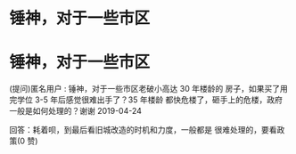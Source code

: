 # 锤神，对于一些市区

# 锤神，对于一些市区

(提问)匿名用户 : 锤神，对于一些市区老破小高达 30 年楼龄的 房子，如果买了用完学位 3-5 年后感觉很难出手了？35 年楼龄 都快危楼了，砸手上的危楼，政府一般是如何处理的？谢谢 2019-04-24

回答：耗着呗，到最后看旧城改造的时机和力度，一般都是 很难处理的，要看政策(0 赞)